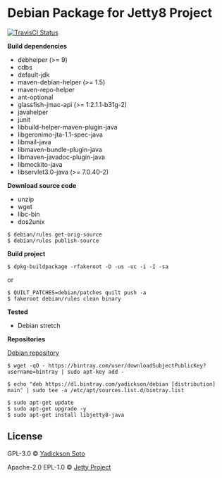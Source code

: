 # Debian Package for Jetty8 Project

[![TravisCI Status][travis-image]][travis-url]

**Build dependencies**

- debhelper (>= 9)
- cdbs
- default-jdk
- maven-debian-helper (>= 1.5)
- maven-repo-helper
- ant-optional
- glassfish-jmac-api (>= 1:2.1.1-b31g-2)
- javahelper
- junit
- libbuild-helper-maven-plugin-java
- libgeronimo-jta-1.1-spec-java
- libmail-java
- libmaven-bundle-plugin-java
- libmaven-javadoc-plugin-java
- libmockito-java
- libservlet3.0-java (>= 7.0.40-2)

**Download source code**

- unzip
- wget
- libc-bin
- dos2unix 

```
$ debian/rules get-orig-source
$ debian/rules publish-source
```

**Build project**

```
$ dpkg-buildpackage -rfakeroot -D -us -uc -i -I -sa
```
or
```
$ QUILT_PATCHES=debian/patches quilt push -a
$ fakeroot debian/rules clean binary
```

**Tested**

- Debian stretch

**Repositories**

[Debian repository](https://bintray.com/yadickson/debian)

```
$ wget -qO - https://bintray.com/user/downloadSubjectPublicKey?username=bintray | sudo apt-key add -
```
```
$ echo "deb https://dl.bintray.com/yadickson/debian [distribution] main" | sudo tee -a /etc/apt/sources.list.d/bintray.list
```
```
$ sudo apt-get update
$ sudo apt-get upgrade -y
$ sudo apt-get install libjetty8-java
```

## License

GPL-3.0 © [Yadickson Soto](https://github.com/yadickson)

Apache-2.0 EPL-1.0 © [Jetty Project](https://github.com/eclipse/jetty.project)

[travis-image]: https://api.travis-ci.org/yadickson/jetty8-debs.svg?branch=stretch
[travis-url]: https://travis-ci.org/yadickson/jetty8-debs

